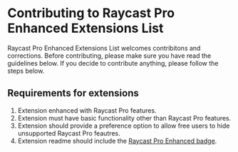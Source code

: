 # Contributing to Raycast Pro Enhanced Extensions List

Raycast Pro Enhanced Extensions List welcomes contribitons and corrections.
Before contributing, please make sure you have read the guidelines below.
If you decide to contribute anything, please follow the steps below.

## Requirements for extensions

1. Extension enhanced with Raycast Pro features.
1. Extension must have basic functionality other than Raycast Pro features.
1. Extension should provide a preference option to allow free users to hide unsupported Raycast Pro feautres.
1. Extension readme should include the [Raycast Pro Enhanced badge](https://github.com/LitoMore/raycast-pro-enhanced-extensions/blob/main/README.md#badge).
